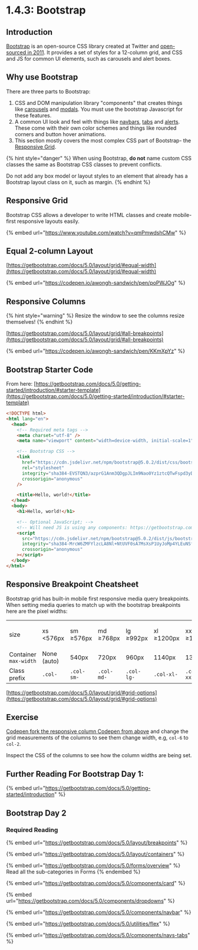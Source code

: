 # 1.4.3: Bootstrap

## Introduction

[Bootstrap](https://getbootstrap.com) is an open-source CSS library created at Twitter and [open-sourced in 2011](<https://en.wikipedia.org/wiki/Bootstrap_(front-end_framework)>). It provides a set of styles for a 12-column grid, and CSS and JS for common UI elements, such as carousels and alert boxes.

## Why use Bootstrap

There are three parts to Bootstrap:

1. CSS and DOM manipulation library "components" that creates things like [carousels](https://getbootstrap.com/docs/5.0/components/carousel/) and [modals](https://getbootstrap.com/docs/5.0/components/modal/). You must use the bootstrap Javascript for these features.
2. A common UI look and feel with things like [navbars](https://getbootstrap.com/docs/5.0/components/navbar/), [tabs](https://getbootstrap.com/docs/5.0/components/navs-tabs/) and [alerts](https://getbootstrap.com/docs/5.0/components/alerts/). These come with their own color schemes and things like rounded corners and button hover animations.
3. This section mostly covers the most complex CSS part of Bootstrap- the [Responsive Grid](https://getbootstrap.com/docs/5.0/layout/grid/).

{% hint style="danger" %}
When using Bootstrap, **do not** name custom CSS classes the same as Bootstrap CSS classes to prevent conflicts.

Do not add any box model or layout styles to an element that already has a Bootstrap layout class on it, such as margin.
{% endhint %}

## Responsive Grid

Bootstrap CSS allows a developer to write HTML classes and create mobile-first responsive layouts easily.

{% embed url="https://www.youtube.com/watch?v=qmPmwdshCMw" %}

## Equal 2-column Layout

[https://getbootstrap.com/docs/5.0/layout/grid/#equal-width](https://getbootstrap.com/docs/5.0/layout/grid/#equal-width)

{% embed url="https://codepen.io/awongh-sandwich/pen/poPWJOg" %}

## Responsive Columns

{% hint style="warning" %}
Resize the window to see the columns resize themselves!
{% endhint %}

[https://getbootstrap.com/docs/5.0/layout/grid/#all-breakpoints](https://getbootstrap.com/docs/5.0/layout/grid/#all-breakpoints)

{% embed url="https://codepen.io/awongh-sandwich/pen/KKmXpYz" %}

## Bootstrap Starter Code

From here: [https://getbootstrap.com/docs/5.0/getting-started/introduction/#starter-template](https://getbootstrap.com/docs/5.0/getting-started/introduction/#starter-template)

```html
<!DOCTYPE html>
<html lang="en">
  <head>
    <!-- Required meta tags -->
    <meta charset="utf-8" />
    <meta name="viewport" content="width=device-width, initial-scale=1" />

    <!-- Bootstrap CSS -->
    <link
      href="https://cdn.jsdelivr.net/npm/bootstrap@5.0.2/dist/css/bootstrap.min.css"
      rel="stylesheet"
      integrity="sha384-EVSTQN3/azprG1Anm3QDgpJLIm9Nao0Yz1ztcQTwFspd3yD65VohhpuuCOmLASjC"
      crossorigin="anonymous"
    />

    <title>Hello, world!</title>
  </head>
  <body>
    <h1>Hello, world!</h1>

    <!-- Optional JavaScript; -->
    <!-- Will need JS is using any components: https://getbootstrap.com/docs/5.0/components -->
    <script
      src="https://cdn.jsdelivr.net/npm/bootstrap@5.0.2/dist/js/bootstrap.bundle.min.js"
      integrity="sha384-MrcW6ZMFYlzcLA8Nl+NtUVF0sA7MsXsP1UyJoMp4YLEuNSfAP+JcXn/tWtIaxVXM"
      crossorigin="anonymous"
    ></script>
  </body>
</html>
```

## Responsive Breakpoint Cheatsheet

Bootstrap grid has built-in mobile first responsive media query breakpoints. When setting media queries to match up with the bootstrap breakpoints here are the pixel widths:

|                       |                          |                     |                     |                     |                      |                       |
| --------------------- | ------------------------ | ------------------- | ------------------- | ------------------- | -------------------- | --------------------- |
| size                  | <p>xs<br>&#x3C;576px</p> | <p>sm<br>≥576px</p> | <p>md<br>≥768px</p> | <p>lg<br>≥992px</p> | <p>xl<br>≥1200px</p> | <p>xxl<br>≥1400px</p> |
| Container `max-width` | None (auto)              | 540px               | 720px               | 960px               | 1140px               | 1320px                |
| Class prefix          | `.col-`                  | `.col-sm-`          | `.col-md-`          | `.col-lg-`          | `.col-xl-`           | `.col-xxl-`           |

[https://getbootstrap.com/docs/5.0/layout/grid/#grid-options](https://getbootstrap.com/docs/5.0/layout/grid/#grid-options)

## Exercise

[Codepen fork the responsive column Codepen from above](https://codepen.io/awongh-sandwich/pen/KKmXpYz) and change the grid measurements of the columns to see them change width, e.g, `col-6` to `col-2`.

Inspect the CSS of the columns to see how the column widths are being set.

## Further Reading For Bootstrap Day 1:

{% embed url="https://getbootstrap.com/docs/5.0/getting-started/introduction" %}

## Bootstrap Day 2

### Required Reading

{% embed url="https://getbootstrap.com/docs/5.0/layout/breakpoints" %}

{% embed url="https://getbootstrap.com/docs/5.0/layout/containers" %}

{% embed url="https://getbootstrap.com/docs/5.0/forms/overview" %}
Read all the sub-categories in Forms
{% endembed %}

{% embed url="https://getbootstrap.com/docs/5.0/components/card" %}

{% embed url="https://getbootstrap.com/docs/5.0/components/dropdowns" %}

{% embed url="https://getbootstrap.com/docs/5.0/components/navbar" %}

{% embed url="https://getbootstrap.com/docs/5.0/utilities/flex" %}

{% embed url="https://getbootstrap.com/docs/5.0/components/navs-tabs" %}
